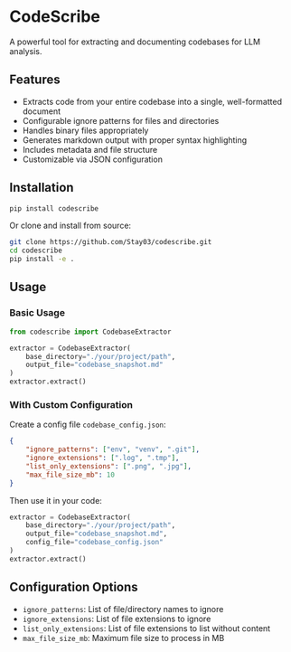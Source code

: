 # CodeScribe

A powerful tool for extracting and documenting codebases for LLM analysis.

## Features

- Extracts code from your entire codebase into a single, well-formatted document
- Configurable ignore patterns for files and directories
- Handles binary files appropriately
- Generates markdown output with proper syntax highlighting
- Includes metadata and file structure
- Customizable via JSON configuration

## Installation

```bash
pip install codescribe
```

Or clone and install from source:

```bash
git clone https://github.com/Stay03/codescribe.git
cd codescribe
pip install -e .
```

## Usage

### Basic Usage

```python
from codescribe import CodebaseExtractor

extractor = CodebaseExtractor(
    base_directory="./your/project/path",
    output_file="codebase_snapshot.md"
)
extractor.extract()
```

### With Custom Configuration

Create a config file `codebase_config.json`:

```json
{
    "ignore_patterns": ["env", "venv", ".git"],
    "ignore_extensions": [".log", ".tmp"],
    "list_only_extensions": [".png", ".jpg"],
    "max_file_size_mb": 10
}
```

Then use it in your code:

```python
extractor = CodebaseExtractor(
    base_directory="./your/project/path",
    output_file="codebase_snapshot.md",
    config_file="codebase_config.json"
)
extractor.extract()
```

## Configuration Options

- `ignore_patterns`: List of file/directory names to ignore
- `ignore_extensions`: List of file extensions to ignore
- `list_only_extensions`: List of file extensions to list without content
- `max_file_size_mb`: Maximum file size to process in MB